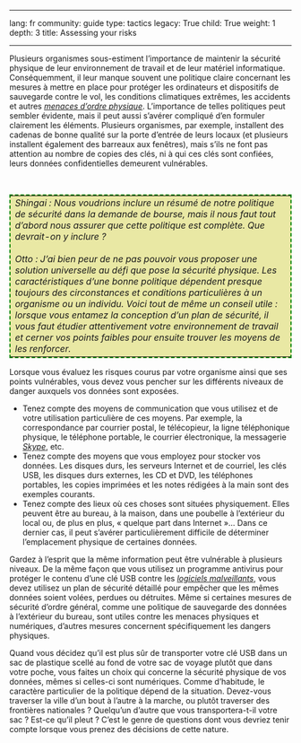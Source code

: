 

---

lang: fr
community: guide
type: tactics
legacy: True
child: True
weight: 1
depth: 3
title: Assessing your risks

---

<p>Plusieurs organismes sous-estiment l’importance de maintenir la sécurité physique de leur environnement de travail et de leur matériel informatique. Conséquemment, il leur manque souvent une politique claire concernant les mesures à mettre en place pour protéger les ordinateurs et dispositifs de sauvegarde contre le vol, les conditions climatiques extrêmes, les accidents et autres <a href="glossaire#Menace_physique" title="Menace_physique"><i>menaces d’ordre physique</i></a>. L’importance de telles politiques peut sembler évidente, mais il peut aussi s’avérer compliqué d’en formuler clairement les éléments. Plusieurs organismes, par exemple, installent des cadenas de bonne qualité sur la porte d’entrée de leurs locaux (et plusieurs installent également des barreaux aux fenêtres), mais s’ils ne font pas attention au nombre de copies des clés, ni à qui ces clés sont confiées, leurs données confidentielles demeurent vulnérables.</p>

<p>&nbsp;</p>

<table cellpadding="5" cellspacing="0" style="border: 2pt dashed #008000; background-color: #e9e8a4">
	<tbody>
		<tr>
			<td><i>Shingai&nbsp;: Nous voudrions inclure un résumé de notre politique de sécurité dans la demande de bourse, mais il nous faut tout d’abord nous assurer que cette politique est complète. Que devrait-on y inclure&nbsp;?</i><br />
			<br />
			<i>Otto&nbsp;: J’ai bien peur de ne pas pouvoir vous proposer une solution universelle au défi que pose la sécurité physique. Les caractéristiques d’une bonne politique dépendent presque toujours des circonstances et conditions particulières à un organisme ou un individu. Voici tout de même un conseil utile&nbsp;: lorsque vous entamez la conception d’un plan de sécurité, il vous faut étudier attentivement votre environnement de travail et cerner vos points faibles pour ensuite trouver les moyens de les renforcer.</i></td>
		</tr>
	</tbody>
</table>

<p>Lorsque vous évaluez les risques courus par votre organisme ainsi que ses points vulnérables, vous devez vous pencher sur les différents niveaux de danger auxquels vos données sont exposées.</p>

<ul>
	<li>Tenez compte des moyens de communication que vous utilisez et de votre utilisation particulière de ces moyens. Par exemple, la correspondance par courrier postal, le télécopieur, la ligne téléphonique physique, le téléphone portable, le courrier électronique, la messagerie <a href="glossaire#Skype" title="Skype"><i>Skype</i></a>, etc.</li>
	<li>Tenez compte des moyens que vous employez pour stocker vos données. Les disques durs, les serveurs Internet et de courriel, les clés USB, les disques durs externes, les CD et DVD, les téléphones portables, les copies imprimées et les notes rédigées à la main sont des exemples courants.</li>
	<li>Tenez compte des lieux où ces choses sont situées physiquement. Elles peuvent être au bureau, à la maison, dans une poubelle à l’extérieur du local ou, de plus en plus, «&nbsp;quelque part dans Internet&nbsp;»... Dans ce dernier cas, il peut s’avérer particulièrement difficile de déterminer l’emplacement physique de certaines données.</li>
</ul>

<p>Gardez à l’esprit que la même information peut être vulnérable à plusieurs niveaux. De la même façon que vous utilisez un programme antivirus pour protéger le contenu d’une clé USB contre les <a href="glossaire#Logiciel_malveillant" title="Logiciel_malveillant"><i>logiciels malveillants</i></a>, vous devez utilisez un plan de sécurité détaillé pour empêcher que les mêmes données soient volées, perdues ou détruites. Même si certaines mesures de sécurité d’ordre général, comme une politique de sauvegarde des données à l’extérieur du bureau, sont utiles contre les menaces physiques et numériques, d’autres mesures concernent spécifiquement les dangers physiques.</p>

<p>Quand vous décidez qu’il est plus sûr de transporter votre clé USB dans un sac de plastique scellé au fond de votre sac de voyage plutôt que dans votre poche, vous faites un choix qui concerne la sécurité physique de vos données, mêmes si celles-ci sont numériques. Comme d’habitude, le caractère particulier de la politique dépend de la situation. Devez-vous traverser la ville d’un bout à l’autre à la marche, ou plutôt traverser des frontières nationales&nbsp;? Quelqu’un d’autre que vous transportera-t-il votre sac&nbsp;? Est-ce qu’il pleut&nbsp;? C’est le genre de questions dont vous devriez tenir compte lorsque vous prenez des décisions de cette nature.</p>


